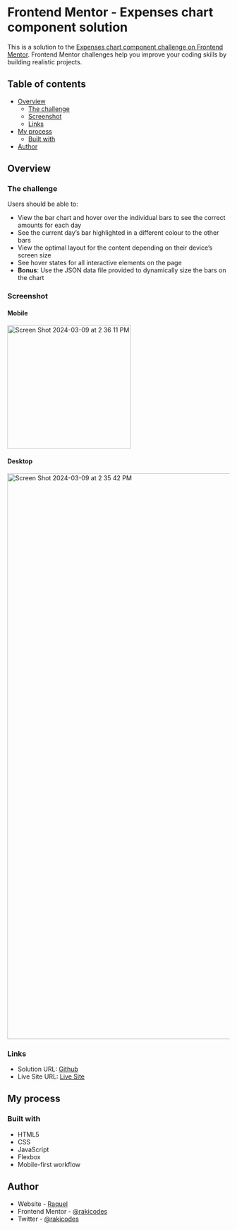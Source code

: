 # Frontend Mentor - Expenses chart component solution

This is a solution to the [Expenses chart component challenge on Frontend Mentor](https://www.frontendmentor.io/challenges/expenses-chart-component-e7yJBUdjwt). Frontend Mentor challenges help you improve your coding skills by building realistic projects. 

## Table of contents

- [Overview](#overview)
  - [The challenge](#the-challenge)
  - [Screenshot](#screenshot)
  - [Links](#links)
- [My process](#my-process)
  - [Built with](#built-with)
- [Author](#author)


## Overview

### The challenge

Users should be able to:

- View the bar chart and hover over the individual bars to see the correct amounts for each day
- See the current day’s bar highlighted in a different colour to the other bars
- View the optimal layout for the content depending on their device’s screen size
- See hover states for all interactive elements on the page
- **Bonus**: Use the JSON data file provided to dynamically size the bars on the chart

### Screenshot

#### Mobile
<img width="280" alt="Screen Shot 2024-03-09 at 2 36 11 PM" src="https://github.com/rakicodes/frontendmentor/assets/101219940/09d3f8ff-e8f2-499f-b6f1-3673f4620b5f">

#### Desktop
<img width="1280" alt="Screen Shot 2024-03-09 at 2 35 42 PM" src="https://github.com/rakicodes/frontendmentor/assets/101219940/36f70fda-75e5-4519-adb5-2c1e3cfcfe69">


### Links

- Solution URL: [Github](https://github.com/rakicodes/frontendmentor/tree/main/expenseschartcomponent)
- Live Site URL: [Live Site](https://frontendmentorchallenges-rakicodes.netlify.app/expenseschartcomponent/)

## My process

### Built with

- HTML5 
- CSS 
- JavaScript
- Flexbox
- Mobile-first workflow

## Author

- Website - [Raquel](https://raquelgo.netlify.app/)
- Frontend Mentor - [@rakicodes](https://www.frontendmentor.io/profile/rakicodes)
- Twitter - [@rakicodes](https://www.twitter.com/rakicodes)
